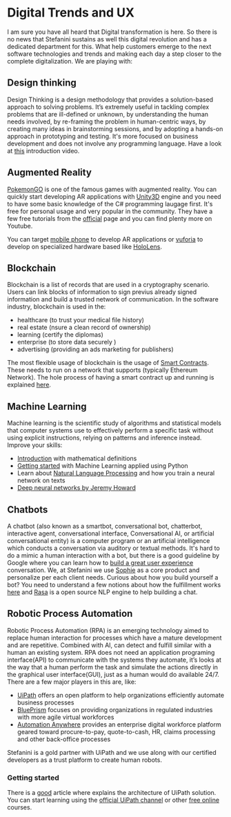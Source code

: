 # Digital Trends and UX
I am sure you have all heard that Digital transformation is here. So there is no news that Stefanini sustains as well this digital revolution and has a dedicated department for this. What help customers emerge to the next software technologies and trends and making each day a step closer to the complete digitalization. 
We are playing with:

## Design thinking
Design Thinking is a design methodology that provides a solution-based approach to solving problems. It’s extremely useful in tackling complex problems that are ill-defined or unknown, by understanding the human needs involved, by re-framing the problem in human-centric ways, by creating many ideas in brainstorming sessions, and by adopting a hands-on approach in prototyping and testing.
It's more focused on business development and does not involve any programming language. Have a look at [this](https://www.youtube.com/watch?v=0V5BwTrQOCs) introduction video.

## Augmented Reality
[PokemonGO](https://www.pokemongo.com/en-us/) is one of the famous games with augmented reality.
You can quickly start developing AR applications with [Unity3D](https://unity3d.com/unity) engine and you need to have some basic knowledge of the C# programming laugage first. 
It's free for personal usage and very popular in the community. They have a few free tutorials from the [official](https://unity3d.com/learn/tutorials) page and you can find plenty more on Youtube.

You can target [mobile phone](https://unity.com/solutions/mobile-ar) to develop AR applications or [vuforia](https://www.vuforia.com/) to develop on specialized hardware based like [HoloLens](https://www.microsoft.com/en-us/hololens).

## Blockchain
Blockchain is a list of records that are used in a cryptography scenario. Users can link blocks of information to sign previus already signed information and build a trusted network of communication.
In the software industry, blockchain is used in the:
- healthcare (to trust your medical file history)
- real estate (nsure a clean record of ownership)
- learning (certify the diplomas)
- enterprise (to store data securely )
- advertising (providing an ads marketing for publishers)

The most flexible usage of blockchain is the usage of [Smart Contracts](https://www.coursera.org/learn/smarter-contracts). These needs to run on a network that supports (typically Ethereum Network). The hole process of having a smart contract up and running is explained [here](https://www.youtube.com/watch?v=58yeu6HtzpM). 

## Machine Learning
Machine learning is the scientific study of algorithms and statistical models that computer systems use to effectively perform a specific task without using explicit instructions, relying on patterns and inference instead.
Improve your skills:
- [Introduction](https://www.coursera.org/learn/machine-learning) with mathematical definitions
- [Getting started](https://www.coursera.org/specializations/data-science-python) with Machine Learning applied using Python
- Learn about [Natural Language Processing](https://www.youtube.com/watch?v=OQQ-W_63UgQ&list=PL3FW7Lu3i5Jsnh1rnUwq_TcylNr7EkRe6) and how you train a neural network on texts
- [Deep neural networks by Jeremy Howard](http://course18.fast.ai/ml.html)

## Chatbots
A chatbot (also known as a smartbot, conversational bot, chatterbot, interactive agent, conversational interface, Conversational AI, or artificial conversational entity) is a computer program or an artificial intelligence which conducts a conversation via auditory or textual methods.
It's hard to do a mimic a human interaction with a bot, but there is a good guideline by Google where you can learn how to [build a great user experience](https://developers.google.com/actions/design/) conversation.
We, at Stefanini we use [Sophie](https://stefanini.com/en/solutions/products/sophie) as a core product and personalize per each client needs.
Curious about how you build yourself a bot? You need to understand a few notions about how the fulfillment works [here](https://itnext.io/building-a-chatbot-with-rasa-9c3f3c6ad64d) and [Rasa](https://github.com/RasaHQ/rasa_core) is a open source NLP engine to help building a chat. 

## Robotic Process Automation
Robotic Process Automation (RPA) is an emerging technology aimed to replace human interaction for processes which have a mature development and are repetitive. Combined with AI, can detect and fulfill similar with a human an existing system.
RPA does not need an application programing interface(API) to communicate with the systems they automate, it’s looks at the way that a human perform the task and simulate the actions  directly in the graphical user interface(GUI), just as a human would do available 24/7.
There are a few major players in this are, like:
- [UiPath](https://www.uipath.com/) offers an open platform to help organizations efficiently automate business processes
- [BluePrism](https://www.blueprism.com/) focuses on providing organizations in regulated industries with more agile virtual workforces
- [Automation Anywhere](https://www.automationanywhere.com/) provides an enterprise digital workforce platform geared toward procure-to-pay, quote-to-cash, HR, claims processing and other back-office processes

Stefanini is a gold partner with UiPath and we use along with our certified developers as a trust platform to create human robots.
### Getting started
There is a [good](https://www.guru99.com/uipath-tutorial.html) article where explains the architecture of UiPath solution. You can start learning using the [official UiPath channel](https://www.youtube.com/watch?v=q-UoYmRvsKw&list=PLG3LgE4atuv_XaxeyYNjvGVaCmi0rE9ho) or other [free online](https://cloudfoundation.com/uipath-training/) courses.
